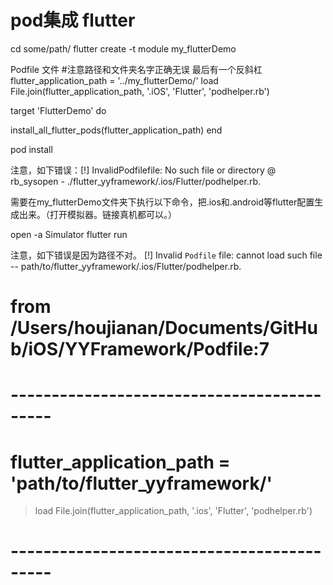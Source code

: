 # pod集成 flutter

cd some/path/
flutter create -t module my_flutterDemo


Podfile 文件
#注意路径和文件夹名字正确无误 最后有一个反斜杠
flutter_application_path = '../my_flutterDemo/'
load File.join(flutter_application_path, '.iOS', 'Flutter', 'podhelper.rb')

target 'FlutterDemo' do
  
install_all_flutter_pods(flutter_application_path)
end


pod install


 注意，如下错误：[!] InvalidPodfilefile: No such file or directory @ rb_sysopen - ./flutter_yyframework/.ios/Flutter/podhelper.rb.

需要在my_flutterDemo文件夹下执行以下命令，把.ios和.android等flutter配置生成出来。（打开模拟器。链接真机都可以。）

open -a Simulator
flutter run


注意，如下错误是因为路径不对。
[!] Invalid `Podfile` file: cannot load such file -- path/to/flutter_yyframework/.ios/Flutter/podhelper.rb.
#  from /Users/houjianan/Documents/GitHub/iOS/YYFramework/Podfile:7
#  -------------------------------------------
#  flutter_application_path = 'path/to/flutter_yyframework/'
>  load File.join(flutter_application_path, '.ios', 'Flutter', 'podhelper.rb')
#
#  -------------------------------------------
